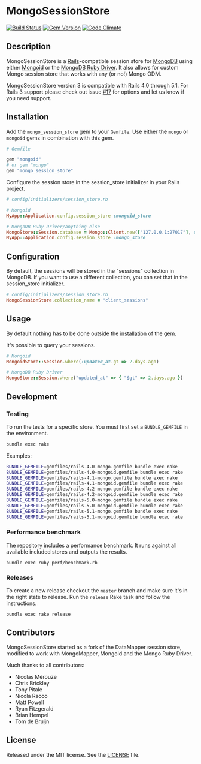 # MongoSessionStore

[![Build Status](https://travis-ci.org/mongoid/mongo_session_store.svg?branch=master)](https://travis-ci.org/mongoid/mongo_session_store)
[![Gem Version](https://badge.fury.io/rb/mongo_session_store.svg)](http://badge.fury.io/rb/mongo_session_store)
[![Code Climate](https://codeclimate.com/github/mongoid/mongo_session_store/badges/gpa.svg)](https://codeclimate.com/github/mongoid/mongo_session_store)

## Description

MongoSessionStore is a [Rails][rails]-compatible session store for
[MongoDB][mongodb] using either [Mongoid][mongoid] or the [MongoDB Ruby
Driver][mongo]. It also allows for custom Mongo session store that works with
any (or no!) Mongo ODM.

MongoSessionStore version 3 is compatible with Rails 4.0 through 5.1. For Rails
3 support please check out issue [#17][issue-rails3] for options and let us
know if you need support.

## Installation

Add the `mongo_session_store` gem to your `Gemfile`.
Use either the `mongo` or `mongoid` gems in combination with this gem.

```ruby
# Gemfile

gem "mongoid"
# or gem "mongo"
gem "mongo_session_store"
```

Configure the session store in the session_store initializer in your Rails
project.

```ruby
# config/initializers/session_store.rb

# Mongoid
MyApp::Application.config.session_store :mongoid_store

# MongoDB Ruby Driver/anything else
MongoStore::Session.database = Mongo::Client.new(["127.0.0.1:27017"], database: "my_app_development")
MyApp::Application.config.session_store :mongo_store
```

## Configuration

By default, the sessions will be stored in the "sessions" collection in
MongoDB. If you want to use a different collection, you can set that in the
session_store initializer.

```ruby
# config/initializers/session_store.rb
MongoSessionStore.collection_name = "client_sessions"
```

## Usage

By default nothing has to be done outside the [installation](#installation) of
the gem.

It's possible to query your sessions.

```ruby
# Mongoid
MongoidStore::Session.where(:updated_at.gt => 2.days.ago)

# MongoDB Ruby Driver
MongoStore::Session.where("updated_at" => { "$gt" => 2.days.ago })
```

## Development

### Testing

To run the tests for a specific store. You must first set a `BUNDLE_GEMFILE` in
the environment.

```sh
bundle exec rake
```

Examples:

```sh
BUNDLE_GEMFILE=gemfiles/rails-4.0-mongo.gemfile bundle exec rake
BUNDLE_GEMFILE=gemfiles/rails-4.0-mongoid.gemfile bundle exec rake
BUNDLE_GEMFILE=gemfiles/rails-4.1-mongo.gemfile bundle exec rake
BUNDLE_GEMFILE=gemfiles/rails-4.1-mongoid.gemfile bundle exec rake
BUNDLE_GEMFILE=gemfiles/rails-4.2-mongo.gemfile bundle exec rake
BUNDLE_GEMFILE=gemfiles/rails-4.2-mongoid.gemfile bundle exec rake
BUNDLE_GEMFILE=gemfiles/rails-5.0-mongo.gemfile bundle exec rake
BUNDLE_GEMFILE=gemfiles/rails-5.0-mongoid.gemfile bundle exec rake
BUNDLE_GEMFILE=gemfiles/rails-5.1-mongo.gemfile bundle exec rake
BUNDLE_GEMFILE=gemfiles/rails-5.1-mongoid.gemfile bundle exec rake
```

### Performance benchmark

The repository includes a performance benchmark. It runs against all available
included stores and outputs the results.

```
bundle exec ruby perf/benchmark.rb
```

### Releases

To create a new release checkout the `master` branch and make sure it's in the
right state to release. Run the `release` Rake task and follow the
instructions.

```
bundle exec rake release
```

## Contributors

MongoSessionStore started as a fork of the DataMapper session store, modified
to work with MongoMapper, Mongoid and the Mongo Ruby Driver.

Much thanks to all contributors:

* Nicolas Mérouze
* Chris Brickley
* Tony Pitale
* Nicola Racco
* Matt Powell
* Ryan Fitzgerald
* Brian Hempel
* Tom de Bruijn

## License

Released under the MIT license. See the [LICENSE](LICENSE) file.

[mongodb]: https://www.mongodb.com/
[mongo]: https://github.com/mongodb/mongo-ruby-driver
[mongoid]: http://mongoid.org/
[rails]: http://rubyonrails.org/

[issue-rails3]: https://github.com/mongoid/mongo_session_store/issues/17
